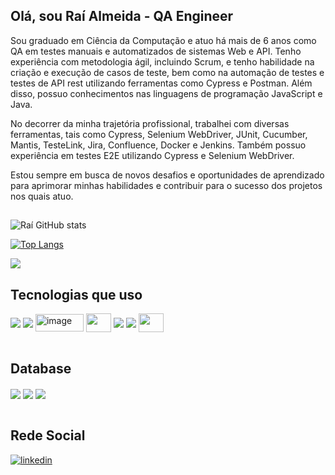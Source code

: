 ## Olá, sou Raí Almeida - QA Engineer

Sou graduado em Ciência da Computação e atuo há mais de 6 anos como QA em testes manuais e automatizados de sistemas Web e API. Tenho experiência com metodologia ágil, incluindo Scrum, e tenho habilidade na criação e execução de casos de teste, bem como na automação de testes e testes de API rest utilizando ferramentas como Cypress e Postman. Além disso, possuo conhecimentos nas linguagens de programação JavaScript e Java.

No decorrer da minha trajetória profissional, trabalhei com diversas ferramentas, tais como Cypress, Selenium WebDriver, JUnit, Cucumber, Mantis, TesteLink, Jira, Confluence, Docker e Jenkins. Também possuo experiência em testes E2E utilizando Cypress e Selenium WebDriver.

Estou sempre em busca de novos desafios e oportunidades de aprendizado para aprimorar minhas habilidades e contribuir para o sucesso dos projetos nos quais atuo.
##
![Raí GitHub stats](https://github-readme-stats.vercel.app/api?username=raialmeida&show_icons=true&theme=highcontrast)

[![Top Langs](https://github-readme-stats.vercel.app/api/top-langs/?username=raialmeida)](https://github.com/raialmeida/github-readme-stats)

![](https://komarev.com/ghpvc/?username=raialmeida)

## Tecnologias que uso
<div style="display: inline_block">
  <img align="center"  src="https://img.shields.io/badge/JavaScript-F7DF1E?style=for-the-badge&logo=javascript&logoColor=black"/>
  <img align="center"  src="https://img.shields.io/badge/Java-ED8B00?style=for-the-badge&logo=openjdk&logoColor=white"/>
  <img align="center"  height="28" width="77" alt="image" src="https://github.com/raialmeida/raialmeida/assets/55969097/d275c510-1296-42fa-85b6-b5b571040cd4"/>
  <img align="center"  height="30" width="40" src="https://camo.githubusercontent.com/4b95df4d6ca7a01afc25d27159804dc5a7d0df41d8131aaf50c9f84847dfda21/68747470733a2f2f73656c656e69756d2e6465762f696d616765732f73656c656e69756d5f6c6f676f5f7371756172655f677265656e2e706e67"/>
  <img align="center"  src="https://img.shields.io/badge/Jenkins-D24939?style=for-the-badge&logo=Jenkins&logoColor=white"/>
  <img align="center"  src="https://img.shields.io/badge/Jira-0052CC?style=for-the-badge&logo=Jira&logoColor=white"/>
  <img align="center" height="30" width="40"  src="https://avatars.githubusercontent.com/u/5429470?s=200&v=4"/>
 </div><br/>
 
  ## Database
  <div style="display: inline_block">
  <img align="center" src="https://img.shields.io/badge/MongoDB-4EA94B?style=for-the-badge&logo=mongodb&logoColor=white"/>
  <img align="center" src="https://img.shields.io/badge/PostgreSQL-316192?style=for-the-badge&logo=postgresql&logoColor=white"/>
  <img align="center" src="https://img.shields.io/badge/MySQL-005C84?style=for-the-badge&logo=mysql&logoColor=white"/>
  </div><br/>
  
  ## Rede Social
 
 [![linkedin](https://img.shields.io/badge/LinkedIn-0077B5?style=for-the-badge&logo=linkedin&logoColor=white)](https://www.linkedin.com/in/rai-almeida)
